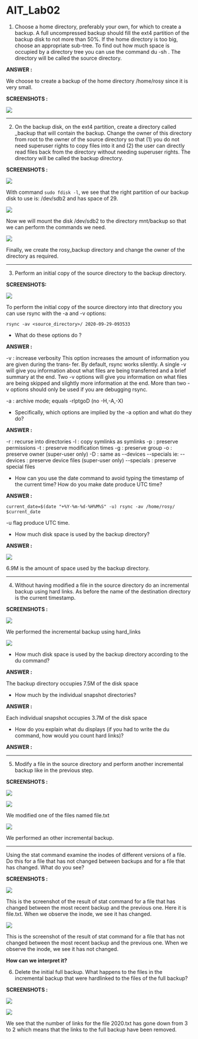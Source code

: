 # AIT_Lab02

1. Choose a home directory, preferably your own, for which to create a backup. A full uncompressed backup should fill the ext4 partition of the backup disk to not more than 50%. If the home directory is too big, choose an appropriate sub-tree. To find out how much space is occupied by a directory tree you can use the command du -sh <directory>. The directory will be called the source directory.

**ANSWER :**

We choose to create a backup of the home directory /home/rosy since it is very small.

**SCREENSHOTS :**

![](img/du1.png)

-----
2. On the backup disk, on the ext4 partition, create a directory called <username>\_backup that will contain the backup. Change the owner of this directory from root to the owner of the source directory so that (1) you do not need superuser rights to copy files into it and (2) the user can directly read files back from the directory without needing superuser rights. The directory will be called the backup directory.

**SCREENSHOTS :**

![](img/space.png)

With command `sudo fdisk -l`, we see that the right partition of our backup disk to use is:
/dev/sdb2 and has space of 29.

![](img/mount.png)

Now we will mount the disk /dev/sdb2 to the directory mnt/backup so that we can perform the commands we need.

![](img/first.png)

Finally, we create the rosy_backup directory and change the owner of the directory as required.

-----
3. Perform an initial copy of the source directory to the backup directory.

**SCREENSHOTS:**

![](img/yes.png)


To perform the initial copy of the source directory into that directory you can use rsync with the -a and -v options:

`rsync -av <source_directory>/ 2020-09-29-093533`

+ What do these options do ?

**ANSWER :**

-v : increase verbosity
This option increases the amount of information you are given during the trans‐
fer.  By default, rsync works silently. A single -v will give  you  information
about  what  files are being transferred and a brief summary at the end. Two -v
options will give you information on what files are being skipped and  slightly
more  information  at  the end. More than two -v options should only be used if
you are debugging rsync.

-a : archive mode; equals -rlptgoD (no -H,-A,-X)

+ Specifically, which options are implied by the -a option and what do they do?

**ANSWER :**

-r :  recurse into directories
-l :  copy symlinks as symlinks
-p :  preserve permissions 
-t :  preserve modification times
-g :  preserve group
-o :  preserve owner (super-user only)
-D :  same as --devices --specials ie:
            --devices      :         preserve device files (super-user only)
            --specials     :         preserve special files


+ How can you use the date command to avoid typing the timestamp of the current time? How do you make date produce UTC time?

**ANSWER :**

`current_date=$(date "+%Y-%m-%d-%H%M%S" -u)
rsync -av /home/rosy/ $current_date`

-u flag produce UTC time.

+ How much disk space is used by the backup directory?

**ANSWER :**

![](img/du.png)

6.9M is the amount of space used by the backup directory.

-----
4. Without having modified a file in the source directory do an incremental backup using hard links. As before the name of the destination directory is the current timestamp.

**SCREENSHOTS :**

![](img/rsyncInc.png)

We performed the incremental backup using hard_links

![](img/du2.png)

+ How much disk space is used by the backup directory according to the du command?

**ANSWER :**

The backup directory occupies 7.5M of the disk space

+ How much by the individual snapshot directories? 

**ANSWER :**

Each individual snapshot occupies 3.7M of the disk space

+ How do you explain what du displays (if you had to write the du command, how would you count hard links)?

**ANSWER :**

-----
5. Modify a file in the source directory and perform another incremental backup like in the previous step.

**SCREENSHOTS :**

![](img/modify.png)

![](img/modify2.png)

We modified one of the files named file.txt

![](img/backupAgain.png)

We performed an other incremental backup.

-----
Using the stat command examine the inodes of different versions of a file. Do this for a file that has not changed between backups and for a file that has changed. What do you see?

**SCREENSHOTS :**

![](img/statY.png)

This is the screenshot of the result of stat command for a file that has changed between the most recent backup and the previous one. Here it is file.txt. When we observe the inode, we see it has changed.

![](img/statZ.png)

This is the screenshot of the result of stat command for a file that has not changed between the most recent backup and the previous one. When we observe the inode, we see it has not changed.

**How can we interpret it?**

6. Delete the initial full backup. What happens to the files in the incremental backup that were hardlinked to the files of the full backup?

**SCREENSHOTS :**

![](img/remove.png)

![](img/what.png)

We see that the number of links for the file 2020.txt has gone down from 3 to 2 which means that the links to the full backup have been removed.